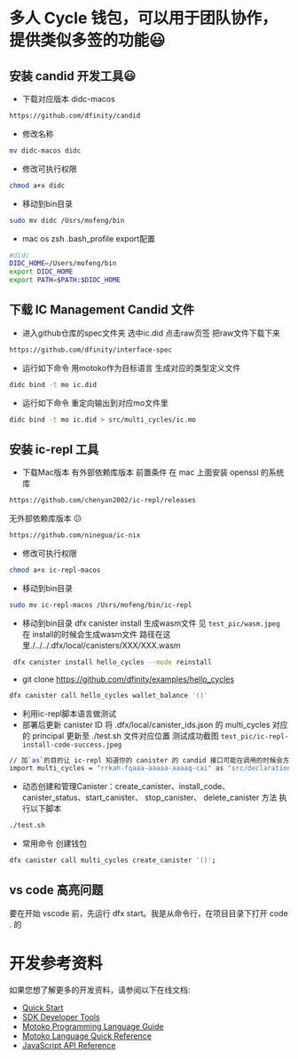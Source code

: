
# 多人 Cycle 钱包，可以用于团队协作，提供类似多签的功能:smiley:

## 安装 candid 开发工具:smiley:

 * 下载对应版本 didc-macos
```bash
https://github.com/dfinity/candid
```
 * 修改名称
```bash
mv didc-macos didc
```
 * 修改可执行权限
```bash
chmod a+x didc
```
 * 移动到bin目录
```bash
sudo mv didc /Usrs/mofeng/bin
```

 * mac os zsh .bash_profile export配置
```bash
#didc
DIDC_HOME=/Users/mofeng/bin
export DIDC_HOME
export PATH=$PATH:$DIDC_HOME
```

## 下载 IC Management Candid 文件
 * 进入github仓库的spec文件夹 选中ic.did 点击raw页签 把raw文件下载下来
```bash
https://github.com/dfinity/interface-spec
```
 * 运行如下命令 用motoko作为目标语言 生成对应的类型定义文件
```bash
didc bind -t mo ic.did
```

 * 运行如下命令 重定向输出到对应mo文件里
```bash
didc bind -t mo ic.did > src/multi_cycles/ic.mo
```


## 安装 ic-repl 工具

 * 下载Mac版本
 有外部依赖库版本 前置条件 在 mac 上面安装 openssl 的系统库
```bash
https://github.com/chenyan2002/ic-repl/releases
```
无外部依赖库版本 :confused:
```bash
https://github.com/ninegua/ic-nix
```

 * 修改可执行权限
```bash
chmod a+x ic-repl-macos
```
 * 移动到bin目录
```bash
sudo mv ic-repl-macos /Usrs/mofeng/bin/ic-repl
```

 * 移动到bin目录
 dfx canister install 生成wasm文件 见 `test_pic/wasm.jpeg`
在 install的时候会生成wasm文件 路径在这里./../../.dfx/local/canisters/XXX/XXX.wasm
```bash
 dfx canister install hello_cycles --mode reinstall
```

* git clone https://github.com/dfinity/examples/hello_cycles
```bash
dfx canister call hello_cycles wallet_balance '()'
```

 * 利用ic-repl脚本语言做测试 
 * 部署后更新 canister ID
将 .dfx/local/canister_ids.json 的 multi_cycles 对应的 principal 更新至 ./test.sh 文件对应位置
测试成功截图 `test_pic/ic-repl-install-code-success.jpeg`
```bash
// 加`as`的目的让 ic-repl 知道你的 canister 的 candid 接口可能在调用的时候会方便一些
import multi_cycles = "rrkah-fqaaa-aaaaa-aaaaq-cai" as "src/declarations/multi_cycles/multi_cycles.did";
```

 * 动态创建和管理Canister：create_canister、install_code、canister_status、start_canister、 stop_canister、 delete_canister 方法 执行以下脚本

```bash
./test.sh
```


 * 常用命令
 创建钱包
```bash
dfx canister call multi_cycles create_canister '()';
```
## vs code 高亮问题
要在开始 vscode 前，先运行 dfx start。我是从命令行，在项目目录下打开 code . 的

# 开发参考资料

如果您想了解更多的开发资料，请参阅以下在线文档:

- [Quick Start](https://sdk.dfinity.org/docs/quickstart/quickstart-intro.html)
- [SDK Developer Tools](https://sdk.dfinity.org/docs/developers-guide/sdk-guide.html)
- [Motoko Programming Language Guide](https://sdk.dfinity.org/docs/language-guide/motoko.html)
- [Motoko Language Quick Reference](https://sdk.dfinity.org/docs/language-guide/language-manual.html)
- [JavaScript API Reference](https://erxue-5aaaa-aaaab-qaagq-cai.raw.ic0.app)